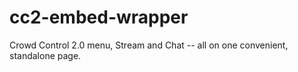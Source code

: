 # cc2-embed-wrapper
Crowd Control 2.0 menu, Stream and Chat -- all on one convenient, standalone page.
